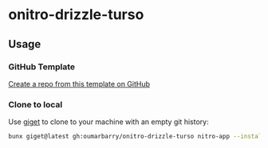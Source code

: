 # onitro-drizzle-turso

## Usage

### GitHub Template

[Create a repo from this template on GitHub](https://github.com/oumarbarry/onitro-drizzle-turso/generate)

### Clone to local

Use [giget](https://github.com/unjs/giget) to clone to your machine with an empty git history:

```bash
bunx giget@latest gh:oumarbarry/onitro-drizzle-turso nitro-app --install --shell
```
